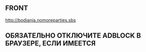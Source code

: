 ## FRONT
http://bodjanja.nomoreparties.sbs

## ОБЯЗАТЕЛЬНО ОТКЛЮЧИТЕ ADBLOCK В БРАУЗЕРЕ, ЕСЛИ ИМЕЕТСЯ
